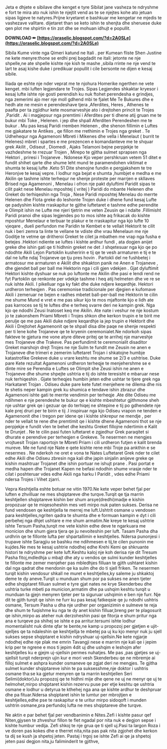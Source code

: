 Jeta e dhjete e sibilave dhe kenget e tyre
Sibilat jane vasheza te ndryshme e fort
te mira ato nuk ishin te njejtit vend as te se njejtes kohe ato jetuan sipas ligjeve te natyres.Prijne kryetaret e bashkuar me kengetar ne mjedis te vashezave valltare.
dijetaret than se keto ishin te shenjta dhe sheruese duke qen plot me shpirtin e tin zot
dhe se mohuan idhujt e popullit.
 
**DOWNLOAD ✏ [https://oraselic.blogspot.com/?d=2A0SLe](https://oraselic.blogspot.com/?d=2A0SLe)**


 
Sibila Kume vinte nga Qimeri katund ne Itali .
per Kumean fliste Shen Justine ne kete menyre:thone se erdhi prej bagdadit ne itali: jetonte ne nje shpelle,ne ate shpelle kishte nje kish te mashe ,sibila rrinte ne nje vend te lart te asaj kishe duke i predikuar popullit i cile bersonte ne dijen e kesaj sibile.
 
Iliada qe eshte nje nder veprat me te njohura Homerike ngerthen ne vete kenget.
mbi luften legjendare te Trojes. Sipas Legjendes shkaktar kryesor i kesaj lufte
ishte nje gosti perendish ku nuk ftohet perendesha e grindjes, nga zemerimi ajo
mer nje moll gdhend mbi te fjalet Me Te Bukures dhe e hedh ate ne mesin
e perendeshave tjera ,Aferdites, Heres , Athenes te paafta per ta zgjidhur kete
mosmarveshje ato i drejtohen princit te Trojes ,Paridit . Ai i magjepsur nga
premtimi i Aferdites per ti dhene atij gruan me te bukur mbi Toke , Helenen.
i jep dhe shpall Aferditen Perendeshen me te bukur .
Mu pas kesaj Paridi rremben Helenen , dhe shenon fillimin e Luftes me
gjakatare te Antikes , qe fillon me rrethimin e Trojes nga greket . Te Udhehequr
nga Agamenoni Mbreti i Mikenes dhe vella i Menelaut ( burrit te Helenes) mbret
i spartes e me prezencen e komandanteve me te shquar grek Akilit , Odiseut ,
Diomedi , Ajaks Telamoni bejne perpjekje te vazhdeshme te rrezuar Trojen ,
Mirepo te gjitha sulmet sprapsen nga Hektori , priresi i Trojaneve . Ndonese
Kjo veper pershkruan vetem 51 ditet e fundit shihet qarte dhe shume leht mund
te paramendohen viktimat e shumta te kesaj lufte .Keto 51 Dite shenojne fundin
e pergjakshem te tre Heronjve te kesaj vepre. I lodhur nga bejat e shumta ,humbjet
e medha e me Akilin qe tashme ishte terhequr ne shenje proteste per marrjen e
skllaves Brised nga Agamenoni , Menelau i ofron nje pakt dyluftimi Paridit
sipas te cilit pakt nese Menelau mposhtej ( vritej ) Paridi do mbante Helenen dhe
Greket do terhiqeshin nga Troja , Nese Paridi mposhtej Menelau do merrte Helenen
dhe Flota greke do leshonte Trojen duke i dhene fund kesaj Lufte qe padyshim kishte
rraskapitur te gjithe luftetaret e tashme edhe perendite e Olimpit ishin ne Lufte me
njeri tjetrin me veten Zeusin qe i ndalte .Fillimisht Paridi pranoi dhe sipas legjendes
po to mos ishte aq frikacak do kishte mposhtur Menelaur e terbuar te plakur e te
rraskapitur nga kjo lufte 10 vjeqare , dueli perfundon me Paridin te Kembet e
te vellait Hektorit te cilit nuk i beri zemra ta linte te vellane te vdiste dhe vrau
Menelaun me nje Goditje te vetme qe dritheroi Greket te cilet ja mbathen me vrap
nga fusha e betejes .Hektori ndiente se luftes i kishte ardhur fundi , ata dogjen anijet
greke dhe ishin gati qe ti hidhnin greket ne det .I shqetesuar nga kjo qe po ndodhte
Akili Lejon Partoklin kusheririn e tij qe te vesh armaturen e tij e te dal ne lufte ndaj
Trojaneve qe tju pres hovin . Partokli del ne fushbetej i armatosur me armaturen e
Akilit dhe shkakton panik ne Anen e Trojaneve , dhe gjendet ball per ball me Hektorin
nga i cili gjen vdekjen . Gjat dyluftimit Hektori kishte dyshuar se nuk po luftonte me
Akilin dhe pasi e lendi rend ne fyt Partoklin qe renkonte per vdekje tashme i heq atij
helmeten dhe ve re se nuk ishte Akili. I pikelluar nga ky fakt dhe duke ndjere keqardhje.
Hektori urdheron terheqjen . Pas ceremonise tradicionale per djegien e kufomave
Akili i zemeruar ne bejen e radhes mbetet ball-per-ball me Hektorin te cilin me shume
Mund e vret e me pas sikur kjo te mos mjaftonte kjo e lidh ate pas karroces se tij te luftes
dhe e terheq svarre deri ne kampin grek. Nga kjo qe ndodhi Zeusi Inatoset keq me Akilin. Ate nate i veshur ne nje kostum jo te zakonshem Priami Mbreti i Trojes shkon
dhe kerkon trupin e te birit me perulje qe me pas Akili duke ndjere keqardhje ia jep trupin
e Hektorit dhe Akili i Drejtohet Agamenonit qe te shpall disa dite paqe ne shenje respekti
per ti lene kohe Trojaneve qe te kryenin ceremonialet.Ne ndorkoh sipas fakteve te gjetura
me vone atyre diteve pritej qe te arrihej nje marveshje mes Trojaneve dhe Trakeve.
Pas perfundimit te ceremonialit disaditor Greket marshojn drejt Trojes ne nje Sulm te
fundit me Zeusin ne anen e Trojaneve dhe trimeri e zemerim luftetaret Trojan i
shkatojne humbje katastrofike Grekeve duke u vrare keshtu me shume se 2/3 e ushtrise.
Duke pare Kete rezultat Agamenoni urdheron terheqje te menjehershme se e dinte mire
se Perendia e Luftes se Olimpit she Zeusi ishin ne anen e Trojaneve dhe shume shpejte
ushtria e tij do ishte teresisht e mbaruar nese nuk terhiqeshin . Gjate terheqjes humbin
jeten edhe ushtar te tjere grek nga Harkataret Trojan . Odiseu duke pare kete futet menjehere ne dilema dhe nis te shetis neper kampin grek ku shumica e tendave ishin
zbrazur dhe Agamenoni ishte gati te merrte vendimin per terheqje .Ate dite Odiseu
me ndihmen e nje perendeshe te bukur qe e kishte mbeshtetur gjithmone sheh nje
ushtar grek qe i gezuar qe do terhiqej ne shtepine e tij po gdhendete nje kale prej druri
per te birin e tij .I inspiruar nga kjo Odiseu vrapon ne tenden e Agamenonit dhe i tregon
per idene qe i kishte shkrepur ne mendje , per nder te vellait te rene dhe premtimit qe i
kishte dhene Agamenoni thot se nje perpjekje e fundit vlen te behet dhe keshtu
Greket fillojne ndertimin e Kalit te Drunjet . Ne te cilin pasi futen luftetaret e zgjedhur
Grek paraqitet si dhurate e perendive per terheqjen e Grekeve. Te nesermen ne mengjes
vrojtuesit Trojan raportojn te Mbreti Priam i cili urdheron futjen e kalit brenda mureve.
Me ne fund nje Nate e qete kishte rene mbi Troje pa ankthin e se nesermes . Ne nderkoh
ne oret e vona te Nates Luftetaret Grek nder te cilet edhe Akili dhe Odiseu zbresin nga kali dhe japin sinjalin anijeve greke qe kishin mashtruar Trojanet dhe ishin portuar ne
ishujt prane . Pasi portat e medha hapen dhe Trojanet Kapen ne befasi ndodhin shume vrasje nder te cilat i poshteruar vdes edhe Akili nga harku I Paridit , vdes edhe Priami
ndersa Trojes i Vihet zjarri.

Vepra Keshtjella eshte botuar ne vitin 1970.Ne kete veper behet fjal per luften e zhvilluar
ne mes shqiptareve dhe turqve.Turqit qe tja marrin keshtjellen shqiptareve kishin ber shum
arsye(dredhi)madje e kishin propozuar qe te miqesoheshin mes veti mirpo nuk paten sukses.
Derisa ne fund vendosen qe keshtjella te merrej me luft.Ushtrit osmane u vendosen para
keshtjelles,ngriten qadra te shumta dhe e formuan kampin e dyt i cili perbehej nga dhjet
ushtare e me shum armatim.Ne kreye te kesaj ushtrie ishte Tersum Pasha,turqit me vete kishin
edhe deve te ngarkuara me monicion dhe shum gjera tjera qe ju nevoiteshin per luft.
Tasam Pasha dha urdhrin qe te fillonte lufta per shpartallimin e keshtjelles.
Ndersa punonjesi i trupave ishte Saragjiu se bashku me ndihmesen e tij,te cilen punonin
me kujdes.Ne mes te kesaj ushtrie ndodhej edhe Krehi Kemi qe shkruante histori te ndryshme
per kete luft.Keshtu kaloj nje koh derisa nje dit Tresum Pasha fitoj,mdledhja u mbajt dhe
aty u vendos qe sulmi kunder keshtjelles te fillonte me zemer menjeher pas mbledhjes filluan
te gjith ushtaret kishin dal nga qadrat dhe mendonin qe ka sulm dhe do ti sjell friken.
Te nesermen turqit kishin vendosur shkall ne muret e keshtjelles,ky saleme ju shkaktoj deme
te dy aneve.Turqit u munduan shum por pa sukses ne anen tjeter edhe shqiptaret filluan sulmet
e tyre gjat nates ne krye Skenderbeu dhe ushtria turke mbeti pa municion,armatim dhe pa ushqim
keshtu turqit u munduan ta gjejn menyren tjeter per ta siguruar ushqimin e ben nje furr.
Nje dit te gjith turqit qe ishin ne furr ku pas kesaj fatkeqsie qe ju ndodhi ushtris osmane,
Tersum Pasha u dha nje urdher per organizimin e sulmeve te reja dhe shum te fuqishme ku nga
te dy anet kishin filluar,breng per te plagosurit qe ishin,mirpo as ateher nuk derzoheshin
pasi qe fitorja e shum pritur nga ana e turqeve pa shihej se ishte e pa arritur.tersumi
ishte lodhur momentalisht nuk dinte qfar te bente,ne kamp u propozoj per gjetjen e ujit-sjelljes
qe ta ndaleshin qe keshtjellja te mbetej pa uj ku kjo menyr nuk ju sjell sukses sepse
shqiptaret e kishin ndryshuar uj-sjellsin.Ne kete ngjarje ndodhej edhe nje plak me emrin
Tavangji nese e marrim nje kali qe i jepim krip per te ngrene e mos ti jepim 4dit uj dhe
ushqim e leshojm afer keshtjelles ku e gjejm uj-sjellsin permes nuhatjes.
Me pas ,pas gjetjes se uj-sjellsit turqit nderprejn ujin kur e mori vesh Skenderbeu qe ne
mbremje ai filloj sulmet e ashpra kunder osmaneve qe zgjat deri ne mengjes.
Te gjitha sulmet kunder shqiptareve ishin te pa suksesshme,nje doktor i ushtris osmane
tha:se ka gjetur menyren qe ta marrin keshtjellen Seri Selimi(doktor)Ju propozoj qe te hidhni
mije dhe qene ne uj ne menyr qe uj te helmohet,mirpo shqiptaret kishin rezervu puse per etje
keshtu qe ushtria osmane e lodhur u detyrua te kthehej nga ana qe kishte ardhur te deshpruar
dhe pa fituar.Ndersa shqiptaret ishin te lumtur per mbrojtjen e keshtjelles,edhe pse te raskapitur
e te uritur mirpo sidoqoft i munden ushtrin osmane,pra perfundoj lufta ne mes shqiptareve dhe turqve.
 
Ne aktin e par behet fjal per vendbanimin e Nites.Zefi i kishte pasur qef Niten,gjysen te zhveshur fillon te flet ngadal por nita nuk e degjon sepse i kishte humbur vedija.
Zefi shkoj te nje grua qe ti sjell uj.Pasi ta largon Roza i ve doren pas kokes dhe e
therret nita,nita pas pak nita zgjohet dhe kerkon ta dij se kush ja shpetoj jeten.
Pastaj i trgoj se ishte Zefi ai qe ja shpetoj jeten pasi degjon nita,ju faliminderit te
gjithve,